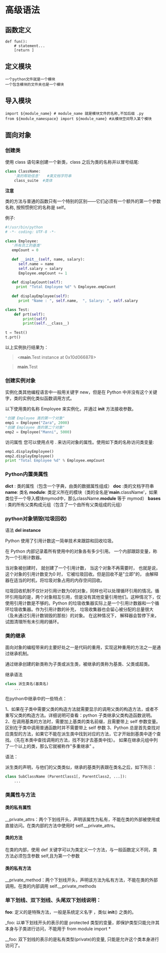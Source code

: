 # 高级语法

## 函数定义

    def fun():
        # statement...
        [return ]
    
## 定义模块
    
    一个python文件就是一个模块
    一个包含模块的文件夹也是一个模块
## 导入模块 

    import ${module_name} # module_name 就是模块文件的名称,不加后缀 .py
    from ${module_namespace} import ${module_name} #从模块空间导入某个模块

## 面向对象
### 创建类
使用 class 语句来创建一个新类，class 之后为类的名称并以冒号结尾:
```python
class ClassName:
    '类的帮助信息'   #类文档字符串
    class_suite  #类体
```
**注意**

类的方法与普通的函数只有一个特别的区别——它们必须有一个额外的第一个参数名称, 按照惯例它的名称是 self。

例子:

```python
#!/usr/bin/python
# -*- coding: UTF-8 -*-
 
class Employee:
   '所有员工的基类'
   empCount = 0
 
   def __init__(self, name, salary):
      self.name = name
      self.salary = salary
      Employee.empCount += 1
   
   def displayCount(self):
     print "Total Employee %d" % Employee.empCount
 
   def displayEmployee(self):
      print "Name : ", self.name,  ", Salary: ", self.salary

class Test:
    def prt(self):
        print(self)
        print(self.__class__)
 
t = Test()
t.prt()
```
以上实例执行结果为：
> <__main__.Test instance at 0x10d066878>

>  __main__.Test

### 创建实例对象

实例化类其他编程语言中一般用关键字 new，但是在 Python 中并没有这个关键字，类的实例化类似函数调用方式。

以下使用类的名称 Employee 来实例化，并通过 __init__ 方法接收参数。

```python
"创建 Employee 类的第一个对象"
emp1 = Employee("Zara", 2000)
"创建 Employee 类的第二个对象"
emp2 = Employee("Manni", 5000)
```

访问属性
您可以使用点号 . 来访问对象的属性。使用如下类的名称访问类变量:
```python
emp1.displayEmployee()
emp2.displayEmployee()
print "Total Employee %d" % Employee.empCount
```

### Python内置类属性
__dict__ : 类的属性（包含一个字典，由类的数据属性组成）
__doc__ :类的文档字符串
__name__: 类名
__module__: 类定义所在的模块（类的全名是'__main__.className'，如果类位于一个导入模块mymod中，那么className.__module__ 等于 mymod）
__bases__ : 类的所有父类构成元组（包含了一个由所有父类组成的元组）


### python对象销毁(垃圾回收)

语法
**del instance**

Python 使用了引用计数这一简单技术来跟踪和回收垃圾。

在 Python 内部记录着所有使用中的对象各有多少引用。
一个内部跟踪变量，称为一个引用计数器。

当对象被创建时， 就创建了一个引用计数， 当这个对象不再需要时， 也就是说， 这个对象的引用计数变为0 时， 它被垃圾回收。但是回收不是"立即"的， 由解释器在适当的时机，将垃圾对象占用的内存空间回收。

垃圾回收机制不仅针对引用计数为0的对象，同样也可以处理循环引用的情况。循环引用指的是，两个对象相互引用，但是没有其他变量引用他们。这种情况下，仅使用引用计数是不够的。Python 的垃圾收集器实际上是一个引用计数器和一个循环垃圾收集器。作为引用计数的补充， 垃圾收集器也会留心被分配的总量很大（及未通过引用计数销毁的那些）的对象。 在这种情况下， 解释器会暂停下来， 试图清理所有未引用的循环。

### 类的继承
面向对象的编程带来的主要好处之一是代码的重用，实现这种重用的方法之一是通过继承机制。

通过继承创建的新类称为子类或派生类，被继承的类称为基类、父类或超类。

继承语法
```python
class 派生类名(基类名)
    ...
```
在python中继承中的一些特点：

1、如果在子类中需要父类的构造方法就需要显示的调用父类的构造方法，或者不重写父类的构造方法。详细说明可查看：python 子类继承父类构造函数说明。
2、在调用基类的方法时，需要加上基类的类名前缀，且需要带上 self 参数变量。区别在于类中调用普通函数时并不需要带上 self 参数
3、Python 总是首先查找对应类型的方法，如果它不能在派生类中找到对应的方法，它才开始到基类中逐个查找。（先在本类中查找调用的方法，找不到才去基类中找）。
如果在继承元组中列了一个以上的类，那么它就被称作"多重继承" 。

语法：

派生类的声明，与他们的父类类似，继承的基类列表跟在类名之后，如下所示：
```python
class SubClassName (ParentClass1[, ParentClass2, ...]):
    ...

```
### 类属性与方法
#### 类的私有属性
__private_attrs：两个下划线开头，声明该属性为私有，不能在类的外部被使用或直接访问。在类内部的方法中使用时 self.__private_attrs。

#### 类的方法
在类的内部，使用 def 关键字可以为类定义一个方法，与一般函数定义不同，类方法必须包含参数 self,且为第一个参数

#### 类的私有方法
__private_method：两个下划线开头，声明该方法为私有方法，不能在类的外部调用。在类的内部调用 self.__private_methods
### 单下划线、双下划线、头尾双下划线说明：
__foo__: 定义的是特殊方法，一般是系统定义名字 ，类似 __init__() 之类的。

_foo: 以单下划线开头的表示的是 protected 类型的变量，即保护类型只能允许其本身与子类进行访问，不能用于 from module import *

__foo: 双下划线的表示的是私有类型(private)的变量, 只能是允许这个类本身进行访问了。